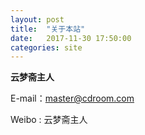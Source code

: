 ```yaml
---
layout: post
title:  "关于本站"
date:   2017-11-30 17:50:00
categories: site
---
```


**云梦斋主人**

E-mail：[master@cdroom.com](mailto:master@cdroom.net)

Weibo : 云梦斋主人
